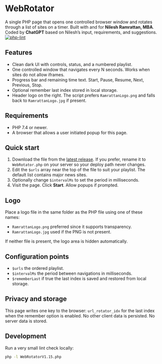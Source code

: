 # WebRotator

A single PHP page that opens one controlled browser window and rotates through a list of sites on a timer.  Built with and for **Nilesh Ramrattan, MBA**.  Coded by **ChatGPT** based on Nilesh’s input, requirements, and suggestions.
[![php-lint](https://github.com/RamrattanN/WebRotator/actions/workflows/php-lint.yml/badge.svg?branch=main)](https://github.com/RamrattanN/WebRotator/actions/workflows/php-lint.yml?query=branch%3Amain)


## Features

* Clean dark UI with controls, status, and a numbered playlist.
* One controlled window that navigates every N seconds.  Works when sites do not allow iframes.
* Progress bar and remaining time text.  Start, Pause, Resume, Next, Previous, Stop.
* Optional remember last index stored in local storage.
* Header logo on the right.  The script prefers `RamrattanLogo.png` and falls back to `RamrattanLogo.jpg` if present.

## Requirements

* PHP 7.4 or newer.  
* A browser that allows a user initiated popup for this page.

## Quick start

1. Download the file from the [latest release](https://github.com/RamrattanN/WebRotator/releases/latest).  If you prefer, rename it to `WebRotator.php` on your server so your deploy path never changes.
2. Edit the `$urls` array near the top of the file to suit your playlist.  The default list contains major news sites.  
3. Optionally change `$intervalMs` to set the period in milliseconds.  
4. Visit the page.  Click **Start**.  Allow popups if prompted.

## Logo

Place a logo file in the same folder as the PHP file using one of these names:

* `RamrattanLogo.png`  preferred since it supports transparency.  
* `RamrattanLogo.jpg`  used if the PNG is not present.

If neither file is present, the logo area is hidden automatically.  

## Configuration points

* `$urls`  the ordered playlist.  
* `$intervalMs`  the period between navigations in milliseconds.  
* `$rememberLast`  if true the last index is saved and restored from local storage.

## Privacy and storage

This page writes one key to the browser: `url_rotator_idx` for the last index when the remember option is enabled.  No other client data is persisted.  No server data is stored.  

## Development

Run a very small lint check locally:

```bash
php -l WebRotatorV1.15.php


